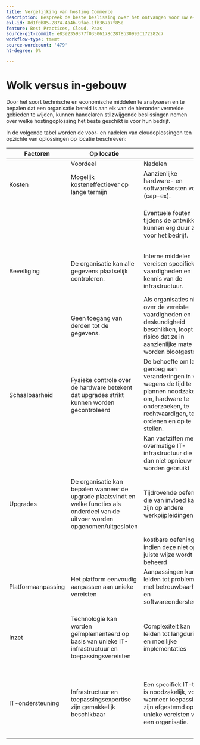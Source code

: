 ```yaml
---
title: Vergelijking van hosting Commerce
description: Bespreek de beste beslissing over het ontvangen voor uw e-commerceproject door deze vergelijkingslijst te herzien.
exl-id: 8d1f0b85-2874-4a4b-9fae-1fb367a7f85e
feature: Best Practices, Cloud, Paas
source-git-commit: e83e2359377f03506178c28f8b30993c172282c7
workflow-type: tm+mt
source-wordcount: '479'
ht-degree: 0%

---
```


# Wolk versus in-gebouw

Door het soort technische en economische middelen te analyseren en te bepalen dat een organisatie bereid is aan elk van de hieronder vermelde gebieden te wijden, kunnen handelaren stilzwijgende beslissingen nemen over welke hostingoplossing het beste geschikt is voor hun bedrijf.

In de volgende tabel worden de voor- en nadelen van cloudoplossingen ten opzichte van oplossingen op locatie beschreven:

<table>
    <thead>
        <tr>
            <th>Factoren</th>
            <th>Op locatie</th>
            <th></th>
            <th>Wolk</th>
            <th></th>
        </tr>
    </thead>
    <tbody>
        <tr>
            <td></td>
            <td>Voordeel</td>
            <td>Nadelen</td>
            <td>Voordeel</td>
            <td>Nadelen</td>
        </tr>
        <tr>
            <td>Kosten</td>
            <td>Mogelijk kosteneffectiever op lange termijn</td>
            <td>Aanzienlijke hardware- en softwarekosten vooraf (cap-ex).</td>
            <td>Voorspelbare abonnementsprijzen.</td>
            <td>Er is een kostenprojectie op lange termijn nodig.</td>
        </tr>
        <tr>
            <td></td>
            <td></td>
            <td>Eventuele fouten tijdens de ontwikkeling kunnen erg duur zijn voor het bedrijf.</td>
            <td>De kosten kunnen worden begroot aan op-ex en geen voorafgaande hardware/software investering vereist.</td>
            <td>De licentiekosten kunnen de besparing op hardware verminderen</td>
        </tr>
        <tr>
            <td>Beveiliging</td>
            <td>De organisatie kan alle gegevens plaatselijk controleren.</td>
            <td>Interne middelen vereisen specifieke vaardigheden en kennis van de infrastructuur.</td>
            <td>Geavanceerde gegevensbeveiliging is beschikbaar en eenvoudig te beheren voor organisaties.</td>
            <td>Agressief door hackers</td>
        </tr>
        <tr>
            <td></td>
            <td>Geen toegang van derden tot de gegevens.</td>
            <td>Als organisaties niet over de vereiste vaardigheden en deskundigheid beschikken, loopt het risico dat ze in aanzienlijke mate worden blootgesteld.</td>
            <td></td>
            <td>Gegevens kunnen door derden worden geopend.</td>
        </tr>
        <tr>
            <td>Schaalbaarheid</td>
            <td>Fysieke controle over de hardware betekent dat upgrades strikt kunnen worden gecontroleerd</td>
            <td>De behoefte om lang genoeg aan veranderingen in vraag wegens de tijd te plannen noodzakelijk om, hardware te onderzoeken, te rechtvaardigen, te ordenen en op te stellen.</td>
            <td>Cloud-bronnen kunnen snel worden aangepast aan specifieke behoeften</td>
            <td>De kosten stijgen wanneer de cloudinfrastructuur onjuist wordt beheerd en niet correct wordt bijgehouden</td>
        </tr>
        <tr>
            <td></td>
            <td></td>
            <td>Kan vastzitten met overmatige IT-infrastructuur die al dan niet opnieuw kan worden gebruikt</td>
            <td></td>
            <td></td>
        </tr>
        <tr>
            <td>Upgrades</td>
            <td>De organisatie kan bepalen wanneer de upgrade plaatsvindt en welke functies als onderdeel van de uitvoer worden opgenomen/uitgesloten</td>
            <td>Tijdrovende oefening die van invloed kan zijn op andere werkpijpleidingen</td>
            <td>Snelle en voordelige oefening met lage impact op andere werkstromen</td>
            <td>SaaS-provider beheert de upgrade en de organisatie is zich niet altijd bewust van de uiteindelijke uitvoer en de impact op de site</td>
        </tr>
        <tr>
            <td></td>
            <td></td>
            <td>kostbare oefening indien deze niet op de juiste wijze wordt beheerd</td>
            <td></td>
            <td></td>
        </tr>
        <tr>
            <td>Platformaanpassing</td>
            <td>Het platform eenvoudig aanpassen aan unieke vereisten</td>
            <td>Aanpassingen kunnen leiden tot problemen met betrouwbaarheid en softwareondersteuning</td>
            <td>SaaS-platforms zijn vrij stabiel. Updates zijn iteratief en eenvoudig te beheren</td>
            <td>SaaS minimaliseert de capaciteit om het platform te wijzigen</td>
        </tr>
        <tr>
            <td>Inzet</td>
            <td>Technologie kan worden geïmplementeerd op basis van unieke IT-infrastructuur en toepassingsvereisten</td>
            <td>Complexiteit kan leiden tot langdurige en moeilijke implementaties</td>
            <td>SaaS is betrouwbaar en gemakkelijk om plaatsingen uit te voeren</td>
            <td>Normaal, wordt SaaS uitgevoerd aan een laagste gemeenschappelijke noemer, die soms beperkende functionaliteit kan veroorzaken</td>
        </tr>
        <tr>
            <td>IT-ondersteuning</td>
            <td>Infrastructuur en toepassingsexpertise zijn gemakkelijk beschikbaar</td>
            <td>Een specifiek IT-team is noodzakelijk, vooral wanneer toepassingen zijn afgestemd op de unieke vereisten van een organisatie.</td>
            <td>De voorzichtigheid van schaal inherent aan wolkenplaatsingen betekent dat de steun van IT meer met minder tijd en inspanning kan leiden.</td>
            <td>De leercurve voor de cloud is aanzienlijk en het personeel dat voldoende is opgeleid is duur</td>
        </tr>
    </tbody>
</table>
